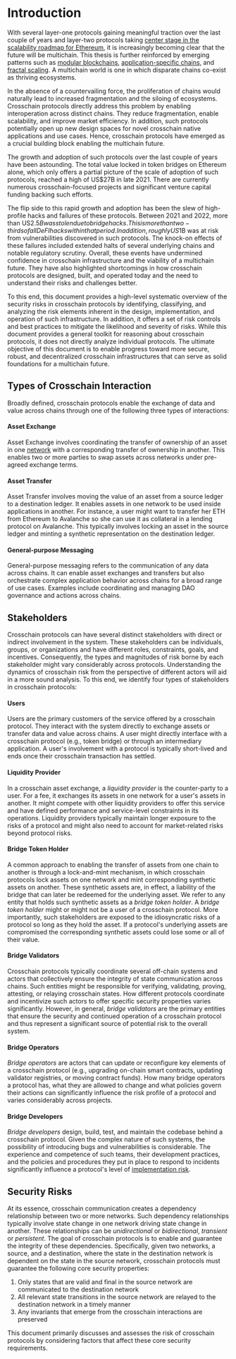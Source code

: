 # Introduction
With several layer-one protocols gaining meaningful traction over the last couple of years and layer-two protocols taking [center stage in the scalability roadmap for Ethereum](https://vitalik.ca/general/2021/12/06/endgame.html), it is increasingly becoming clear that the future will be multichain. This thesis is further reinforced by emerging patterns such as [modular blockchains](https://www.alchemy.com/overviews/modular-vs-monolithic-blockchains), [application-specific chains](https://medium.com/1kxnetwork/application-specific-blockchains-9a36511c832), and [fractal scaling](https://medium.com/starkware/fractal-scaling-from-l2-to-l3-7fe238ecfb4f). A multichain world is one in which disparate chains co-exist as thriving ecosystems. 

In the absence of a countervailing force, the proliferation of chains would naturally lead to increased fragmentation and the siloing of ecosystems. Crosschain protocols directly address this problem by enabling interoperation across distinct chains. They reduce fragmentation, enable scalability, and improve market efficiency. In addition, such protocols potentially open up new design spaces for novel crosschain native applications and use cases. Hence, crosschain protocols have emerged as a crucial building block enabling the multichain future. 

The growth and adoption of such protocols over the last couple of years have been astounding. The total value locked in token bridges on Ethereum alone, which only offers a partial picture of the scale of adoption of such protocols, reached a high of US$27B in late 2021. There are currently numerous crosschain-focused projects and significant venture capital funding backing such efforts.

The flip side to this rapid growth and adoption has been the slew of high-profile hacks and failures of these protocols. Between 2021 and 2022, more than US$2.5B was stolen due to bridge hacks. This is more than two-thirds of all DeFI hacks within that period. In addition, roughly US$1B was at risk from vulnerabilities discovered in such protocols. The knock-on effects of these failures included extended halts of several underlying chains and notable regulatory scrutiny. Overall, these events have undermined confidence in crosschain infrastructure and the viability of a multichain future. They have also highlighted shortcomings in how crosschain protocols are designed, built, and operated today and the need to understand their risks and challenges better.

To this end, this document provides a high-level systematic overview of the security risks in crosschain protocols by identifying, classifying, and analyzing the risk elements inherent in the design, implementation, and operation of such infrastructure. In addition, it offers a set of risk controls and best practices to mitigate the likelihood and severity of risks. While this document provides a general toolkit for reasoning about crosschain protocols, it does not directly analyze individual protocols. The ultimate objective of this document is to enable progress toward more secure, robust, and decentralized crosschain infrastructures that can serve as solid foundations for a multichain future. 

## Types of Crosschain Interaction
Broadly defined, crosschain protocols enable the exchange of data and value across chains through one of the following three types of interactions:

#### Asset Exchange
Asset Exchange involves coordinating the transfer of ownership of an asset in one [network](../../faq/faq.md#what-is-a-network) with a corresponding transfer of ownership in another. This enables two or more parties to swap assets across networks under pre-agreed exchange terms.

#### Asset Transfer
Asset Transfer involves moving the value of an asset from a source ledger to a destination ledger. It enables assets in one network to be used inside applications in another. For instance, a user might want to transfer her ETH from Ethereum to Avalanche so she can use it as collateral in a lending protocol on Avalanche. This typically involves locking an asset in the source ledger and minting a synthetic representation on the destination ledger.

#### General-purpose Messaging
General-purpose messaging refers to the communication of any data across chains. It can enable asset exchanges and transfers but also orchestrate complex application behavior across chains for a broad range of use cases. Examples include coordinating and managing DAO governance and actions across chains. 

## Stakeholders
Crosschain protocols can have several distinct stakeholders with direct or indirect involvement in the system. These stakeholders can be individuals, groups, or organizations and have different roles, constraints, goals, and incentives. Consequently, the types and magnitudes of risk borne by each stakeholder might vary considerably across protocols. Understanding the dynamics of crosschain risk from the perspective of different actors will aid in a more sound analysis. To this end, we identify four types of stakeholders in crosschain protocols:

#### Users
Users are the primary customers of the service offered by a crosschain protocol. They interact with the system directly to exchange assets or transfer data and value across chains. A user might directly interface with a crosschain protocol (e.g., token bridge) or through an intermediary application. A user's involvement with a protocol is typically short-lived and ends once their crosschain transaction has settled.

#### Liquidity Provider
In a crosschain asset exchange, a _liquidity provider_ is the counter-party to a user. For a fee, it exchanges its assets in one network for a user's assets in another. It might compete with other liquidity providers to offer this service and have defined performance and service-level constraints in its operations. Liquidity providers typically maintain longer exposure to the risks of a protocol and might also need to account for market-related risks beyond protocol risks.  

#### Bridge Token Holder
A common approach to enabling the transfer of assets from one chain to another is through a lock-and-mint mechanism, in which crosschain protocols lock assets on one network and mint corresponding synthetic assets on another. These synthetic assets are, in effect, a liability of the bridge that can later be redeemed for the underlying asset. We refer to any entity that holds such synthetic assets as a _bridge token holder_. A _bridge token holder_ might or might not be a user of a crosschain protocol. More importantly, such stakeholders are exposed to the idiosyncratic risks of a protocol so long as they hold the asset. If a protocol's underlying assets are compromised the corresponding synthetic assets could lose some or all of their value.

#### Bridge Validators
Crosschain protocols typically coordinate several off-chain systems and actors that collectively ensure the integrity of state communication across chains. Such entities might be responsible for verifying, validating, proving, attesting, or relaying crosschain states. How different protocols coordinate and incentivize such actors to offer specific security properties varies significantly. However, in general, _bridge validators_ are the primary entities that ensure the security and continued operation of a crosschain protocol and thus represent a significant source of potential risk to the overall system.

#### Bridge Operators
_Bridge operators_ are actors that can update or reconfigure key elements of a crosschain protocol (e.g., upgrading on-chain smart contracts, updating validator registries, or moving contract funds). How many bridge operators a protocol has, what they are allowed to change and what policies govern their actions can significantly influence the risk profile of a protocol and varies considerably across projects.

#### Bridge Developers
_Bridge developers_ design, build, test, and maintain the codebase behind a crosschain protocol. Given the complex nature of such systems, the possibility of introducing bugs and vulnerabilities is considerable. The experience and competence of such teams, their development practices, and the policies and procedures they put in place to respond to incidents significantly influence a protocol's level of [implementation risk](../20categories/30implementation/protocol-implementation-risk.md).

## Security Risks
At its essence, crosschain communication creates a dependency relationship between two or more networks. Such dependency relationships typically involve state change in one network driving state change in another. These relationships can be _unidirectional_ or _bidirectional_, _transient_ or _persistent_. The goal of crosschain protocols is to enable and guarantee the integrity of these dependencies. Specifically, given two networks, a source, and a destination, where the state in the destination network is dependent on the state in the source network, crosschain protocols must guarantee the following core security properties:

1. Only states that are valid and final in the source network are communicated to the destination network
1. All relevant state transitions in the source network are relayed to the destination network in a timely manner
1. Any invariants that emerge from the crosschain interactions are preserved

This document primarily discusses and assesses the risk of crosschain protocols by considering factors that affect these core security requirements. 
